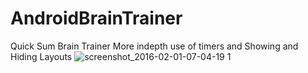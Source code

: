 # AndroidBrainTrainer
Quick Sum Brain Trainer More indepth use of timers and Showing and Hiding Layouts
![screenshot_2016-02-01-07-04-19 1](https://cloud.githubusercontent.com/assets/897731/12709234/50a2e45c-c8b2-11e5-8103-eb779ee8de7a.png)
